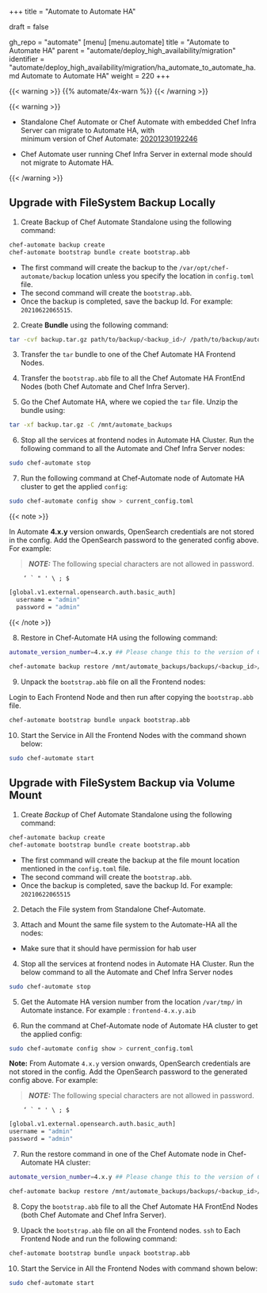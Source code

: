 +++
title = "Automate to Automate HA"

draft = false

gh_repo = "automate"
[menu]
  [menu.automate]
    title = "Automate to Automate HA"
    parent = "automate/deploy_high_availability/migration"
    identifier = "automate/deploy_high_availability/migration/ha_automate_to_automate_ha.md Automate to Automate HA"
    weight = 220
+++

{{< warning >}}
{{% automate/4x-warn %}}
{{< /warning >}}

{{< warning >}}

- Standalone Chef Automate or Chef Automate with embedded Chef Infra Server can migrate to Automate HA, with  
minimum version of Chef Automate: [20201230192246](https://docs.chef.io/release_notes_automate/#20201230192246)

- Chef Automate user running Chef Infra Server in external mode should not migrate to Automate HA. 

{{< /warning >}}

## Upgrade with FileSystem Backup Locally


1. Create Backup of Chef Automate Standalone using the following command:

```bash
chef-automate backup create
chef-automate bootstrap bundle create bootstrap.abb
```

- The first command will create the backup to the `/var/opt/chef-automate/backup` location unless you specify the location in `config.toml` file.
- The second command will create the `bootstrap.abb`.
- Once the backup is completed, save the backup Id. For example: `20210622065515`.

2. Create **Bundle** using the following command:

```bash
tar -cvf backup.tar.gz path/to/backup/<backup_id>/ /path/to/backup/automatebackup-elasticsearch/ /path/to/backup/.tmp/
```

3. Transfer the `tar` bundle to one of the Chef Automate HA Frontend Nodes.

4. Transfer the `bootstrap.abb` file to all the Chef Automate HA FrontEnd Nodes (both Chef Automate and Chef Infra Server).

5. Go the Chef Automate HA, where we copied the `tar` file. Unzip the bundle using:

```bash
tar -xf backup.tar.gz -C /mnt/automate_backups
```

6. Stop all the services at frontend nodes in Automate HA Cluster. Run the following command to all the Automate and Chef Infra Server nodes:

``` bash
sudo chef-automate stop
```

7. Run the following command at Chef-Automate node of Automate HA cluster to get the applied `config`:

```bash
sudo chef-automate config show > current_config.toml 
```

{{< note >}}

In Automate **4.x.y** version onwards, OpenSearch credentials are not stored in the config. Add the OpenSearch password to the generated config above. For example:

> **_NOTE:_**  The following special characters are not allowed in password.  
```
    ‘ ` " ' \ ; $
```

```bash
[global.v1.external.opensearch.auth.basic_auth]
  username = "admin"
  password = "admin"
```

{{< /note >}}

8. Restore in Chef-Automate HA using the following command:

```bash
automate_version_number=4.x.y ## Please change this to the version of Chef Automate HA installed. Look for /var/tmp/frontend-4.x.y.aib file
     
chef-automate backup restore /mnt/automate_backups/backups/<backup_id>/ --patch-config current_config.toml --airgap-bundle /var/tmp/frontend-${automate_version_number}.aib --skip-preflight
```

9. Unpack the `bootstrap.abb` file on all the Frontend nodes:

Login to Each Frontend Node and then run after copying the `bootstrap.abb` file.

```bash
chef-automate bootstrap bundle unpack bootstrap.abb
```

10. Start the Service in All the Frontend Nodes with the command shown below:

```bash
sudo chef-automate start
```

## Upgrade with FileSystem Backup via Volume Mount


1. Create *Backup* of Chef Automate Standalone using the following command:

```bash
chef-automate backup create
chef-automate bootstrap bundle create bootstrap.abb
```

- The first command will create the backup at the file mount location mentioned in the `config.toml` file.
- The second command will create the `bootstrap.abb`.
- Once the backup is completed, save the backup Id. For example: `20210622065515`

2. Detach the File system from Standalone Chef-Automate.

3. Attach and Mount the same file system to the Automate-HA all the nodes:

- Make sure that it should have permission for hab user

4. Stop all the services at frontend nodes in Automate HA Cluster. Run the below command to all the Automate and Chef Infra Server nodes

``` bash
sudo chef-automate stop
```

5. Get the Automate HA version number from the location `/var/tmp/` in Automate instance. For example : `frontend-4.x.y.aib`

6. Run the command at Chef-Automate node of Automate HA cluster to get the applied config:

```bash
sudo chef-automate config show > current_config.toml 
```

**Note:** From Automate `4.x.y` version onwards, OpenSearch credentials are not stored in the config. Add the OpenSearch password to the generated config above. For example:

> **_NOTE:_**  The following special characters are not allowed in password.  
```
    ‘ ` " ' \ ; $
```

```bash
[global.v1.external.opensearch.auth.basic_auth]
username = "admin"
password = "admin"
```

7. Run the restore command in one of the Chef Automate node in Chef-Automate HA cluster:
    
```bash
automate_version_number=4.x.y ## Please change this to the version of Chef Automate HA installed. Look for /var/tmp/frontend-4.x.y.aib file

chef-automate backup restore /mnt/automate_backups/backups/<backup_id>/ --patch-config current_config.toml --airgap-bundle /var/tmp/frontend-${automate_version_number}.aib --skip-preflight

```

8. Copy the `bootstrap.abb` file to all the Chef Automate HA FrontEnd Nodes (both Chef Automate and Chef Infra Server).

9. Upack the `bootstrap.abb` file on all the Frontend nodes. `ssh` to Each Frontend Node and run the following command:

```bash
chef-automate bootstrap bundle unpack bootstrap.abb
```

10. Start the Service in All the Frontend Nodes with command shown below:

``` bash
sudo chef-automate start
```
